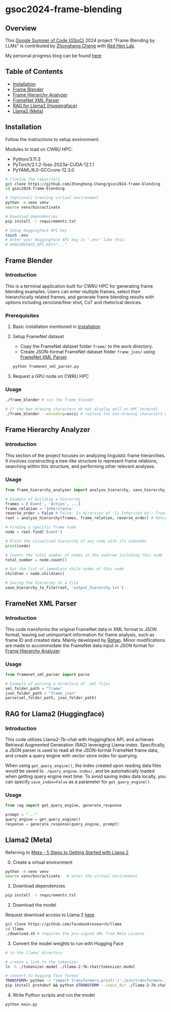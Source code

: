 # gsoc2024-frame-blending

## Overview

This [Google Summer of Code (GSoC)](https://summerofcode.withgoogle.com/) 2024 project "Frame Blending by LLMs" is contributed by [Zhongheng Cheng](https://github.com/Zhongheng-Cheng) with [Red Hen Lab](https://www.redhenlab.org/home).

My personal progress blog can be found [here](https://zhongheng-cheng.github.io/)

## Table of Contents

- [Installation](#installation)
- [Frame Blender](#frame-blender)
- [Frame Hierarchy Analyzer](#frame-hierarchy-analyzer)
- [FrameNet XML Parser](#framenet-xml-parser)
- [RAG for Llama2 (Huggingface)](#rag-for-llama2-huggingface)
- [Llama2 (Meta)](#llama2-meta)

## Installation

Follow the instructions to setup environment.

Modules to load on CWRU HPC:
- Python/3.11.3
- PyTorch/2.1.2-foss-2023a-CUDA-12.1.1
- PyYAML/6.0-GCCcore-12.3.0

```bash
# Cloning the repository
git clone https://github.com/Zhongheng-Cheng/gsoc2024-frame-blending
cd gsoc2024-frame-blending

# [Optional] Creating virtual environment
python -m venv venv
source venv/bin/activate

# Download dependencies
pip install -r requirements.txt

# Setup Huggingface API key
touch .env
# Enter your Huggingface API key in ".env" like this:
# HUGGINGFACE_API_KEY="..."
```

## Frame Blender

### Introduction

This is a terminal application built for CWRU HPC for generating frame blending examples. Users can enter multiple frames, select their hierarchically related frames, and generate frame blending results with options including zero/one/few-shot, CoT and rhetorical devices.

### Prerequisites

1. Basic installation mentioned in [Installation](#installation)
2. Setup FrameNet dataset
    - Copy the FrameNet dataset folder `frame/` to the work directory.
    - Create JSON-format FrameNet dataset folder `frame_json/` using [FrameNet XML Parser](#framenet-xml-parser).
    
    ```bash
    python framenet_xml_parser.py
    ```
3. Request a GPU node on CWRU HPC

### Usage

```bash
./frame_blender # run the frame_blender

# If the box-drawing characters do not display well on HPC terminal
./frame_blender --encoding=ascii # replace the box-drawing characters with ASCII characters
```

## Frame Hierarchy Analyzer

### Introduction

This section of the project focuses on analyzing linguistic frame hierarchies. It involves constructing a tree-like structure to represent frame relations, searching within this structure, and performing other relevant analyses.

### Usage

```python
from frame_hierarchy_analyzer import analyze_hierarchy, save_hierarchy_to_file

# Example of building a hierarchy
frames = ['Event', 'Action', ...]
frame_relation = 'Inheritance'
reverse_order = False # False: In direction of "Is Inherited by"; True: In direction of "Inherits from"
root = analyze_hierarchy(frames, frame_relation, reverse_order) # Returns the root node of the tree hierarchy

# Finding a specific frame node
node = root.find('Event')

# Print the visualized hierarchy of any node with its subnodes
print(node)

# Counts the total number of nodes in the subtree including this node
total_number = node.count()

# Get the list of immediate child nodes of this node
children = node.children()

# Saving the hierarchy to a file
save_hierarchy_to_file(root, 'output_hierarchy.txt')
```

## FrameNet XML Parser

### Introduction

This code transforms the original FrameNet data in XML format to JSON format, leaving out unimportant information for frame analysis, such as frame ID and created data. Mainly developed by [Rohan](https://medium.com/@rohank587/spending-the-summer-24-in-gsoc-with-red-hen-lab-5c8aade49026). Minor modifications are made to accommodate the FrameNet data input in JSON format for [Frame Hierarchy Analyzer](#frame-hierarchy-analyzer).

### Usage

```python
from framenet_xml_parser import parse

# Example of parsing a directory of .xml files
xml_folder_path = "frame"
json_folder_path = "frame_json"
parse(xml_folder_path, json_folder_path)
```

## RAG for Llama2 (Huggingface)

### Introduction

This code utilizes Llama2-7b-chat with Huggingface API, and achieves Retrieval Augmented Generation (RAG) leveraging Llama-index. Specifically, a JSON parser is used to read all the JSON-format FrameNet frame data, and create a query engine with vector store index for querying.

When using `get_query_engine()`, the index created upon reading data files would be saved to `./query_engine.index/`, and be automatically loaded when getting query engine next time. To avoid saving index data locally, you can specify `save_index=False` as a parameter for `get_query_engine()`.

### Usage

```python
from rag import get_query_engine, generate_response

prompt = "..."
query_engine = get_query_engine()
response = generate_response(query_engine, prompt)
```

## Llama2 (Meta)

Referring to [Meta - 5 Steps to Getting Started with Llama 2](https://ai.meta.com/blog/5-steps-to-getting-started-with-llama-2/)

0. Create a virtual environment
```bash
python -m venv venv
source venv/bin/activate   # enter the virtual environment
```
1. Download dependencies
```bash
pip install -r requirements.txt
```
2. Download the model 

Request download access to Llama 2 [here](https://llama.meta.com/llama-downloads)

```bash
git clone https://github.com/facebookresearch/llama
cd llama
./download.sh # requires the pre-signed URL from Meta License
```
3. Convert the model weights to run with Hugging Face
```bash
# in the llama/ directory

# create a link to the tokenizer
ln -h ./tokenizer.model ./llama-2-7b-chat/tokenizer.model

# convert to hugging face format
TRANSFORM=`python -c "import transformers;print('/'.join(transformers.__file__.split('/')[:-1])+'/models/llama/convert_llama_weights_to_hf.py')"`
pip install protobuf && python $TRANSFORM --input_dir ./llama-2-7b-chat --model_size 7B --output_dir ./llama-2-7b-chat-hf
```
4. Write Python scripts and run the model
```bash
python main.py
```
